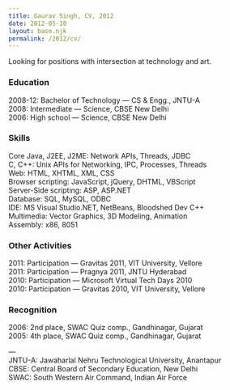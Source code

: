 ```yaml
---
title: Gaurav Singh, CV, 2012
date: 2012-05-10
layout: base.njk
permalink: /2012/cv/
---
```


Looking for positions with intersection at technology and art.

### Education
2008-12: Bachelor of Technology — CS & Engg., JNTU-A\
2008: Intermediate — Science, CBSE New Delhi\
2006: High school — Science, CBSE New Delhi

### Skills
Core Java, J2EE, J2ME: Network APIs, Threads, JDBC\
C, C++: Unix APIs for Networking, IPC, Processes, Threads\
Web: HTML, XHTML, XML, CSS\
Browser scripting: JavaScript, jQuery, DHTML, VBScript\
Server-Side scripting: ASP, ASP.NET\
Database: SQL, MySQL, ODBC\
IDE: MS Visual Studio.NET, NetBeans, Bloodshed Dev C++\
Multimedia: Vector Graphics, 3D Modeling, Animation\
Assembly: x86, 8051

### Other Activities
2011: Participation — Gravitas 2011, VIT University, Vellore\
2011: Participation — Pragnya 2011, JNTU Hyderabad\
2010: Participation — Microsoft Virtual Tech Days 2010\
2010: Participation — Gravitas 2010, VIT University, Vellore

### Recognition
2006: 2nd place, SWAC Quiz comp., Gandhinagar, Gujarat\
2005: 4th place, SWAC Quiz comp., Gandhinagar, Gujarat


—\
JNTU-A: Jawaharlal Nehru Technological University, Anantapur\
CBSE: Central Board of Secondary Education, New Delhi\
SWAC: South Western Air Command, Indian Air Force
